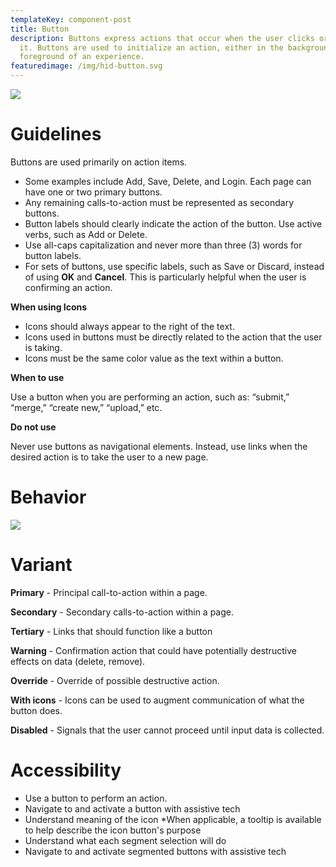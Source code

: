 ```yaml
---
templateKey: component-post
title: Button
description: Buttons express actions that occur when the user clicks or touches
  it. Buttons are used to initialize an action, either in the background or
  foreground of an experience.
featuredimage: /img/hid-button.svg
---
```

![](/img/buttons.png)

# **Guidelines**

Buttons are used primarily on action items.

* Some examples include Add, Save, Delete, and Login. Each page can have one or two primary buttons. 
* Any remaining calls-to-action must be represented as secondary buttons.
* Button labels should clearly indicate the action of the button. Use active verbs, such as Add or Delete.
* Use all-caps capitalization and never more than three (3) words for button labels.
* For sets of buttons, use specific labels, such as Save or Discard, instead of using **OK** and **Cancel**. This is particularly helpful when the user is confirming an action.

**When using Icons**

* Icons should always appear to the right of the text.
* Icons used in buttons must be directly related to the action that the user is taking.
* Icons must be the same color value as the text within a button.

**When to use**

Use a button when you are performing an action, such as: “submit,” “merge,” “create new,” “upload,” etc.

**Do not use**

Never use buttons as navigational elements. Instead, use links when the desired action is to take the user to a new page.

# **Behavior**

![](/img/button-2.png)

# **Variant**                      

**Primary** - Principal call-to-action within a page.

**Secondary** - Secondary calls-to-action within a page.

**Tertiary** - Links that should function like a button

**Warning** - Confirmation action that could have potentially destructive effects on data (delete, remove).

**Override** - Override of possible destructive action.

**With icons** - Icons can be used to augment communication of what the button does.

**Disabled** - Signals that the user cannot proceed until input data is collected.

# **Accessibility**

* Use a button to perform an action.
* Navigate to and activate a button with assistive tech
* Understand meaning of the icon
*When applicable, a tooltip is available to help describe the icon button's purpose
* Understand what each segment selection will do
* Navigate to and activate segmented buttons with assistive tech